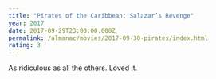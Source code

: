 ```yaml
---
title: "Pirates of the Caribbean: Salazar’s Revenge"
year: 2017
date: 2017-09-29T23:00:00.000Z
permalink: /almanac/movies/2017-09-30-pirates/index.html
rating: 3
---
```


As ridiculous as all the others. Loved it.